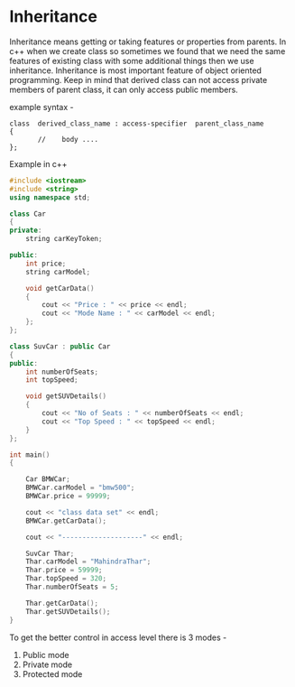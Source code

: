 # Inheritance

Inheritance means getting or taking features or properties from parents. In c++ when we create class so sometimes we found that we need the same features of existing class with some additional things then we use inheritance. Inheritance is most important feature of object oriented programming. Keep in mind that derived class can not access private members of parent class, it can only access public members. 

example syntax - 
```
class  derived_class_name : access-specifier  parent_class_name
{
       //    body ....
};
```
Example in c++

```cpp
#include <iostream>
#include <string>
using namespace std;

class Car
{
private:
    string carKeyToken;

public:
    int price;
    string carModel;

    void getCarData()
    {
        cout << "Price : " << price << endl;
        cout << "Mode Name : " << carModel << endl;
    };
};

class SuvCar : public Car
{
public:
    int numberOfSeats;
    int topSpeed;

    void getSUVDetails()
    {
        cout << "No of Seats : " << numberOfSeats << endl;
        cout << "Top Speed : " << topSpeed << endl;
    }
};

int main()
{

    Car BMWCar;
    BMWCar.carModel = "bmw500";
    BMWCar.price = 99999;

    cout << "class data set" << endl;
    BMWCar.getCarData();

    cout << "--------------------" << endl;

    SuvCar Thar;
    Thar.carModel = "MahindraThar";
    Thar.price = 59999;
    Thar.topSpeed = 320;
    Thar.numberOfSeats = 5;

    Thar.getCarData();
    Thar.getSUVDetails();
}


```

To get the better control in access level there is 3 modes - 

1. Public mode 
2. Private mode 
3. Protected mode 
 